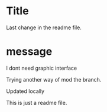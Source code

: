 # Title

Last change in the readme file.

# message

I dont need graphic interface

Trying another way of mod the branch.

Updated locally

This is just a readme file.
